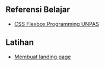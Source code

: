## Referensi Belajar

- [CSS Flexbox Programming UNPAS](https://www.youtube.com/playlist?list=PLFIM0718LjIU1lWlM34j6E9fMlrrSGZ1k)

## Latihan

- [Membuat landing page](https://startbootstrap.com/themes/landing-pages)
